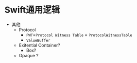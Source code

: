 # Swift通用逻辑

* 其他
  * Protocol
    * `PWT`=`Protocol Witness Table` = `ProtocolWitnessTable`
    * `ValueBuffer`
  * Exitential Container?
    * Box?
  * Opaque ?
